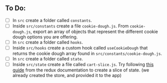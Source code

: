 ## To Do:
- [ ] In `src` create a folder called `constants`.
- [ ] Inside `src/constants` create a file `cookie-dough.js`. From `cookie-dough.js`, export an array of objects that represent the different cookie dough options you are offering.
- [ ] In `src` create a folder called `hooks`.
- [ ] Inside `src/hooks` create a custom hook called `useCookieDough` that returns the cookie dough array found in `src/constants/cookie-dough.js`.
- [ ] In `src` create a folder called `state`.
- [ ] Inside `src/state` create a file called `cart-slice.js`. Try following [this guide](https://redux-toolkit.js.org/tutorials/quick-start) from the redux documentation to create a slice of state. (we already created the store, and provided it to the app)

